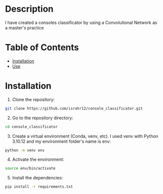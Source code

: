 # Description
I have created a consoles classificator by using a Convolutional Network as a master's practice

# Table of Contents
- [Installation](#installation)
- [Use](#use)

# Installation
1. Clone the repository:
```bash
git clone https://github.com/israhr12/console_classificator.git
```

2. Go to the repository directory:
``` bash
cd console_classificator
```

3. Create a virtual environment (Conda, venv, etc). I used venv with Python 3.10.12 and my environment folder's name is env:
```bash
python -m venv env
```

4. Activate the environment:
```bash
source env/bin/activate
```

5. Install the dependencies:
```bash
pip install -r requirements.txt
```
